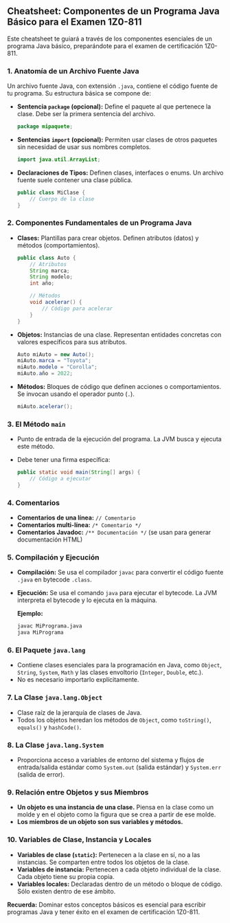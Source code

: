 ## Cheatsheet: Componentes de un Programa Java Básico para el Examen 1Z0-811

Este cheatsheet te guiará a través de los componentes esenciales de un programa Java básico, preparándote para el examen de certificación 1Z0-811.

### 1. Anatomía de un Archivo Fuente Java

Un archivo fuente Java, con extensión `.java`, contiene el código fuente de tu programa. Su estructura básica se compone de:

- **Sentencia `package` (opcional):** Define el paquete al que pertenece la clase. Debe ser la primera sentencia del archivo.

  ```java
  package mipaquete;
  ```

- **Sentencias `import` (opcional):** Permiten usar clases de otros paquetes sin necesidad de usar sus nombres completos.

  ```java
  import java.util.ArrayList;
  ```

- **Declaraciones de Tipos:** Definen clases, interfaces o enums. Un archivo fuente suele contener una clase pública.

  ```java
  public class MiClase {
      // Cuerpo de la clase
  }
  ```

### 2. Componentes Fundamentales de un Programa Java

- **Clases:** Plantillas para crear objetos. Definen atributos (datos) y métodos (comportamientos).

  ```java
  public class Auto {
      // Atributos
      String marca;
      String modelo;
      int año;

      // Métodos
      void acelerar() {
          // Código para acelerar
      }
  }
  ```

- **Objetos:** Instancias de una clase. Representan entidades concretas con valores específicos para sus atributos.

  ```java
  Auto miAuto = new Auto();
  miAuto.marca = "Toyota";
  miAuto.modelo = "Corolla";
  miAuto.año = 2022;
  ```

- **Métodos:** Bloques de código que definen acciones o comportamientos. Se invocan usando el operador punto (`.`).

  ```java
  miAuto.acelerar();
  ```

### 3. El Método `main`

- Punto de entrada de la ejecución del programa. La JVM busca y ejecuta este método.
- Debe tener una firma específica:

  ```java
  public static void main(String[] args) {
      // Código a ejecutar
  }
  ```

### 4. Comentarios

- **Comentarios de una línea:** `// Comentario`
- **Comentarios multi-línea:** `/* Comentario */`
- **Comentarios Javadoc:** `/** Documentación */` (se usan para generar documentación HTML)

### 5. Compilación y Ejecución

- **Compilación:** Se usa el compilador `javac` para convertir el código fuente `.java` en bytecode `.class`.
- **Ejecución:** Se usa el comando `java` para ejecutar el bytecode. La JVM interpreta el bytecode y lo ejecuta en la máquina.

  **Ejemplo:**

  ```bash
  javac MiPrograma.java
  java MiPrograma
  ```

### 6. El Paquete `java.lang`

- Contiene clases esenciales para la programación en Java, como `Object`, `String`, `System`, `Math` y las clases envoltorio (`Integer`, `Double`, etc.).
- No es necesario importarlo explícitamente.

### 7. La Clase `java.lang.Object`

- Clase raíz de la jerarquía de clases de Java.
- Todos los objetos heredan los métodos de `Object`, como `toString()`, `equals()` y `hashCode()`.

### 8. La Clase `java.lang.System`

- Proporciona acceso a variables de entorno del sistema y flujos de entrada/salida estándar como `System.out` (salida estándar) y `System.err` (salida de error).

### 9. Relación entre Objetos y sus Miembros

- **Un objeto es una instancia de una clase.** Piensa en la clase como un molde y en el objeto como la figura que se crea a partir de ese molde.
- **Los miembros de un objeto son sus variables y métodos.**

### 10. Variables de Clase, Instancia y Locales

- **Variables de clase (`static`):** Pertenecen a la clase en sí, no a las instancias. Se comparten entre todos los objetos de la clase.
- **Variables de instancia:** Pertenecen a cada objeto individual de la clase. Cada objeto tiene su propia copia.
- **Variables locales:** Declaradas dentro de un método o bloque de código. Sólo existen dentro de ese ámbito.

**Recuerda:** Dominar estos conceptos básicos es esencial para escribir programas Java y tener éxito en el examen de certificación 1Z0-811.
